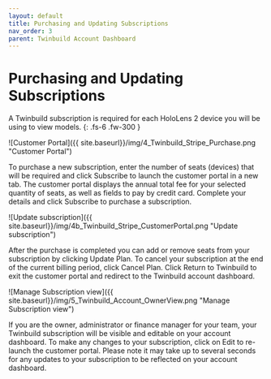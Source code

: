 ```yaml
---
layout: default
title: Purchasing and Updating Subscriptions
nav_order: 3
parent: Twinbuild Account Dashboard
---
```


# Purchasing and Updating Subscriptions

A Twinbuild subscription is required for each HoloLens 2 device you will be using to view models.
{: .fs-6 .fw-300 }

![Customer Portal]({{ site.baseurl}}/img/4_Twinbuild_Stripe_Purchase.png "Customer Portal")

To purchase a new subscription, enter the number of seats (devices) that will be required and click Subscribe to launch the customer portal in a new tab. The customer portal displays the annual total fee for your selected quantity of seats, as well as fields to pay by credit card. Complete your details and click Subscribe to purchase a subscription.

![Update subscription]({{ site.baseurl}}/img/4b_Twinbuild_Stripe_CustomerPortal.png "Update subscription")

After the purchase is completed you can add or remove seats from your subscription by clicking Update Plan. To cancel your subscription at the end of the current billing period, click Cancel Plan. Click Return to Twinbuild to exit the customer portal and redirect to the Twinbuild account dashboard.

![Manage Subscription view]({{ site.baseurl}}/img/5_Twinbuild_Account_OwnerView.png "Manage Subscription view")

If you are the owner, administrator or finance manager for your team, your Twinbuild subscription will be visible and editable on your account dashboard. To make any changes to your subscription, click on Edit to re-launch the customer portal. Please note it may take up to several seconds for any updates to your subscription to be reflected on your account dashboard.
